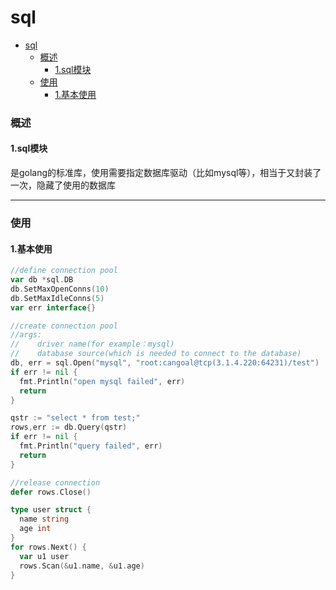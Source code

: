 # sql

<!-- @import "[TOC]" {cmd="toc" depthFrom=1 depthTo=6 orderedList=false} -->
<!-- code_chunk_output -->

- [sql](#sql)
    - [概述](#概述)
      - [1.sql模块](#1sql模块)
    - [使用](#使用)
      - [1.基本使用](#1基本使用)

<!-- /code_chunk_output -->

### 概述

#### 1.sql模块
是golang的标准库，使用需要指定数据库驱动（比如mysql等），相当于又封装了一次，隐藏了使用的数据库

***

### 使用

#### 1.基本使用

```go
//define connection pool
var db *sql.DB
db.SetMaxOpenConns(10)
db.SetMaxIdleConns(5)
var err interface{}

//create connection pool
//args:
//    driver name(for example：mysql)
//    database source(which is needed to connect to the database)
db, err = sql.Open("mysql", "root:cangoal@tcp(3.1.4.220:64231)/test")
if err != nil {
  fmt.Println("open mysql failed", err)
  return
}

qstr := "select * from test;"
rows,err := db.Query(qstr)
if err != nil {
  fmt.Println("query failed", err)
  return
}

//release connection
defer rows.Close()

type user struct {
  name string
  age int
}
for rows.Next() {
  var u1 user
  rows.Scan(&u1.name, &u1.age)
}
```
